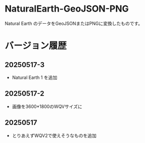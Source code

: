 # NaturalEarth-GeoJSON-PNG

Natural Earth のデータをGeoJSONまたはPNGに変換したものです。

# バージョン履歴

## 20250517-3

- Natural Earth 1 を追加

## 20250517-2

- 画像を3600*1800のWQVサイズに

## 20250517

- とりあえずWQV2で使えそうなものを追加